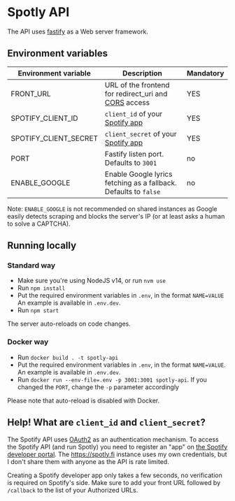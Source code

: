 # Spotly API

The API uses [fastify](https://www.fastify.io/) as a Web server framework.

## Environment variables

| Environment variable  | Description                                                                                                    | Mandatory |
|-----------------------|----------------------------------------------------------------------------------------------------------------|-----------|
| FRONT_URL             | URL of the frontend for redirect_uri and [CORS](https://developer.mozilla.org/en-US/docs/Web/HTTP/CORS) access | YES       |
| SPOTIFY_CLIENT_ID     | `client_id` of your [Spotify app](https://developer.spotify.com/dashboard/)                                    | YES       |
| SPOTIFY_CLIENT_SECRET | `client_secret` of your [Spotify app](https://developer.spotify.com/dashboard/)                                | YES       |
| PORT                  | Fastify listen port. Defaults to `3001`                                                                        | no        |
| ENABLE_GOOGLE         | Enable Google lyrics fetching as a fallback. Defaults to `false`                                               | no        |

Note: `ENABLE_GOOGLE` is not recommended on shared instances as Google easily
detects scraping and blocks the server's IP (or at least asks a human to solve a
CAPTCHA).

## Running locally

### Standard way

- Make sure you're using NodeJS v14, or run `nvm use`
- Run `npm install`
- Put the required environment variables in `.env`, in the format `NAME=VALUE`
  An example is available in `.env.dev`.
- Run `npm start`

The server auto-reloads on code changes.

### Docker way

- Run `docker build . -t spotly-api`
- Put the required environment variables in `.env`, in the format `NAME=VALUE`.
  An example is available in `.env.dev`.
- Run `docker run --env-file=.env -p 3001:3001 spotly-api`. If you changed the
  `PORT`, change the `-p` parameter accordingly

Please note that auto-reload is disabled with Docker.

## Help! What are `client_id` and `client_secret`?

The Spotify API uses [OAuth2](https://oauth.net/2/) as an authentication
mechanism. To access the Spotify API (and run Spotly) you need to register an
"app" on [the Spotify developer
portal](https://developer.spotify.com/dashboard/). The https://spotly.fi
instance uses my own credentials, but I don't share them with anyone as the API
is rate limited.

Creating a Spotify developer app only takes a few seconds, no verification is
required on Spotify's side. Make sure to add your front URL followed by
`/callback` to the list of your Authorized URLs.
